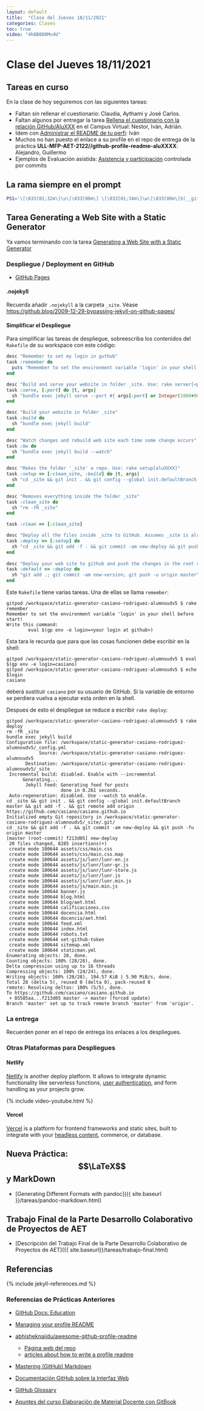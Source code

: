 ```yaml
---
layout: default
title:  "Clase del Jueves 18/11/2021"
categories: Clases
toc: true
video: "4h8B080Mv4U"
---
```


# Clase del Jueves 18/11/2021


## Tareas en curso

En la clase de hoy seguiremos con las siguientes tareas:

* Faltan  sin rellenar el cuestionario: Claudia, Aythami y José Carlos.
* Faltan algunos por entregar la tarea [Rellena el cuestionario con la relación GitHub/AluXXX]({{site.baseurl}}/tema0-introduccion/practicas/p01-t0-registrarse-en-github/) en el Campus Virtual: Nestor, Iván, Adrián.
* Idem con [Administrar el README de tu perfi](https://campusdoctoradoyposgrado2122.ull.es/mod/assign/view.php?id=26048&action=grading): Iván
* Muchos no han puesto el enlace a su profile en el repo de entrega de la práctica **ULL-MFP-AET-2122//github-profile-readme-aluXXXX**: Alejandro, Guillermo
* Ejemplos de Evaluación asistida: [Asistencia y participación]({{site.baseurl}}/pages/evaluacion-asistida) controlada por commits

## La rama siempre en el prompt

```bash
PS1='\[\033[01;32m\]\u\[\033[00m\] \[\033[01;34m\]\w\[\033[00m\]$(__git_ps1 " (%s)") $ '
```

## Tarea  Generating a Web Site with a Static Generator

Ya vamos terminando con la tarea [ Generating a Web Site with a Static Generator]({{site.baseurl}}/tareas/static-generators.html)


### Despliegue / Deployment en GitHub

* [GitHub Pages](https://pages.github.com/)

#### .nojekyll

Recuerda añadir `.nojekyll`  a la carpeta `_site`. Véase <https://github.blog/2009-12-29-bypassing-jekyll-on-github-pages/>


#### Simplificar el Despliegue

Para simplificar las tareas de despliegue, sobreescriba los contenidos del `Rakefile` de su workspace con este código:

```ruby 
desc "Remember to set my login in guthub"
task :remember do
  puts "Remember to set the environment variable 'login' in your shell before start!\nWrite this command:\n\teval $(gp env -e login=<your login at github>)"
end

desc "Build and serve your website in folder _site. Use: rake server[<portnumber>] otherwise a random port will be chosen"
task :serve, [:port] do |t, args|
  sh "bundle exec jekyll serve --port #{ args[:port] or Integer(1000+9000*rand())}"
end 

desc "Build your website in folder _site"
task :build do
  sh "bundle exec jekyll build"
end

desc "Watch changes and rebuild web site each time some change occurs"
task :bw do
  sh "bundle exec jekyll build --watch"
end 

desc "Makes the folder '_site' a repo. Use: rake setup[aluXXXX]"
task :setup => [:clean_site, :build] do |t, args|
  sh "cd _site && git init . && git config --global init.defaultBranch master && git add -f . && git remote add origin https://github.com/#{ENV["login"]}/#{ENV["login"]}.github.io"
end

desc "Removes everything inside the folder _site"
task :clean_site do 
  sh "rm -fR _site"
end

task :clean => [:clean_site]

desc "Deploy all the files inside _site to GitHub. Assumes _site is already a repo"
task :deploy => [:setup] do 
  sh "cd _site && git add -f . && git commit -am new-deploy && git push -fu origin master"
end
 
desc "Deploy your web site to github and push the changes in the root repo"
task :default => :deploy do
  sh "git add .; git commit -am new-version; git push -u origin master"
end
```

Este `Rakefile` tiene varias tareas. Una de ellas se llama `remember`:

```
gitpod /workspace/static-generator-casiano-rodriguez-alumnoudv5 $ rake remember
Remember to set the environment variable 'login' in your shell before start!
Write this command:
        eval $(gp env -e login=<your login at github>)
```

Esta tara le recurda que para que las cosas funcionen debe escribir en la shell:

```
gitpod /workspace/static-generator-casiano-rodriguez-alumnoudv5 $ eval $(gp env -e login=casiano)
gitpod /workspace/static-generator-casiano-rodriguez-alumnoudv5 $ echo $login
casiano
```

deberá sustituir `casiano` por su usuario de GitHub. Si la variable de entorno se perdiera vuelva a ejecutar esta orden en la shell.

Despues de esto el despliegue se reduce a escribir `rake deploy`:

```
gitpod /workspace/static-generator-casiano-rodriguez-alumnoudv5 $ rake deploy
rm -fR _site
bundle exec jekyll build
Configuration file: /workspace/static-generator-casiano-rodriguez-alumnoudv5/_config.yml
            Source: /workspace/static-generator-casiano-rodriguez-alumnoudv5
       Destination: /workspace/static-generator-casiano-rodriguez-alumnoudv5/_site
 Incremental build: disabled. Enable with --incremental
      Generating... 
       Jekyll Feed: Generating feed for posts
                    done in 0.261 seconds.
 Auto-regeneration: disabled. Use --watch to enable.
cd _site && git init . && git config --global init.defaultBranch master && git add -f . && git remote add origin https://github.com/casiano/casiano.github.io
Initialized empty Git repository in /workspace/static-generator-casiano-rodriguez-alumnoudv5/_site/.git/
cd _site && git add -f . && git commit -am new-deploy && git push -fu origin master
[master (root-commit) f213d05] new-deploy
 20 files changed, 8285 insertions(+)
 create mode 100644 assets/css/main.css
 create mode 100644 assets/css/main.css.map
 create mode 100644 assets/js/lunr/lunr-en.js
 create mode 100644 assets/js/lunr/lunr-gr.js
 create mode 100644 assets/js/lunr/lunr-store.js
 create mode 100644 assets/js/lunr/lunr.js
 create mode 100644 assets/js/lunr/lunr.min.js
 create mode 100644 assets/js/main.min.js
 create mode 100644 banner.js
 create mode 100644 blog.html
 create mode 100644 blog/aet.html
 create mode 100644 calificaciones.csv
 create mode 100644 docencia.html
 create mode 100644 docencia/aet.html
 create mode 100644 feed.xml
 create mode 100644 index.html
 create mode 100644 robots.txt
 create mode 100644 set-github-token
 create mode 100644 sitemap.xml
 create mode 100644 staticman.yml
Enumerating objects: 28, done.
Counting objects: 100% (28/28), done.
Delta compression using up to 16 threads
Compressing objects: 100% (24/24), done.
Writing objects: 100% (28/28), 194.57 KiB | 5.90 MiB/s, done.
Total 28 (delta 5), reused 0 (delta 0), pack-reused 0
remote: Resolving deltas: 100% (5/5), done.
To https://github.com/casiano/casiano.github.io
 + 85585aa...f213d05 master -> master (forced update)
Branch 'master' set up to track remote branch 'master' from 'origin'.
```


### La entrega

Recuerden poner en el repo de entrega los enlaces a los despliegues.

### Otras Plataformas para Despliegues

#### Netlify

[Netlify](https://www.netlify.com/) is another deploy platform. It allows to integrate dynamic functionality like serverless functions, 
[user authentication](https://docs.netlify.com/visitor-access/password-protection/), and form handling as your projects grow.

{% include video-youtube.html %}

#### Vercel

[Vercel](https://vercel.com/) is a platform for frontend frameworks and static sites, built to integrate with your [headless content](https://en.wikipedia.org/wiki/Headless_content_management_system), commerce, or database.


## Nueva Práctica: $$\LaTeX$$ y MarkDown

* [Generating Different Formats with pandoc]({{ site.baseurl }}/tareas/pandoc-markdown.html)


## Trabajo Final de la Parte Desarrollo Colaborativo de Proyectos de AET

* [Descripción del Trabajo Final de la Parte Desarrollo Colaborativo de Proyectos de AET]({{ site.baseurl}}/tareas/trabajo-final.html) 


## Referencias

{% include jekyll-references.md %}

### Referencias de Prácticas Anteriores

* [GitHub Docs: Education](https://docs.github.com/en/education)
* [Managing your profile README](https://docs.github.com/en/account-and-profile/setting-up-and-managing-your-github-profile/customizing-your-profile/managing-your-profile-readme)
* [abhisheknaiidu/awesome-github-profile-readme](https://github.com/abhisheknaiidu/awesome-github-profile-readme)
  * [Página web del repo](https://awesomegithubprofile.tech/)
  * [articles about how to write a profile readme](https://github.com/abhisheknaiidu/awesome-github-profile-readme#articles)
* [Mastering (GitHub) Markdown](https://guides.github.com/features/mastering-markdown/#examples)
* [Documentación GitHub sobre la Interfaz Web]({{site.baseurl}}/pages/documentacion-github-interfaz-web)

* [GitHub Glossary](https://docs.github.com/en/free-pro-team@latest/github/getting-started-with-github/github-glossary)

* [Apuntes del curso Elaboración de Material Docente con GitBook](https://casianorodriguezleon.gitbooks.io/elaboracion-de-material-docente-con-gitbook/content/)

